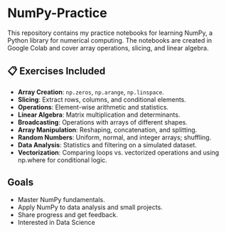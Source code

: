 # NumPy-Practice

This repository contains my practice notebooks for learning NumPy, a Python library for numerical computing. The notebooks are created in Google Colab and cover array operations, slicing, and linear algebra.

## 📋 Exercises Included
- **Array Creation**: `np.zeros`, `np.arange`, `np.linspace`.
- **Slicing**: Extract rows, columns, and conditional elements.
- **Operations**: Element-wise arithmetic and statistics.
- **Linear Algebra**: Matrix multiplication and determinants.
- **Broadcasting**: Operations with arrays of different shapes.
- **Array Manipulation**: Reshaping, concatenation, and splitting.
- **Random Numbers**: Uniform, normal, and integer arrays; shuffling.
- **Data Analysis**: Statistics and filtering on a simulated dataset.
- **Vectorization**: Comparing loops vs. vectorized operations and using np.where for conditional logic.

## Goals
- Master NumPy fundamentals.
- Apply NumPy to data analysis and small projects.
- Share progress and get feedback.
- Interested in Data Science 
